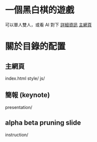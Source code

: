 # 一個黑白棋的遊戲
可以單人雙人，或看 AI 對下
[詳細資訊](https://ching367436.github.io/reversi/about)
[主網頁](https://ching367436.github.io/reversi/)

# 關於目錄的配置

## 主網頁
index.html
style/
js/

## 簡報 (keynote)
presentation/

## alpha beta pruning slide
instruction/